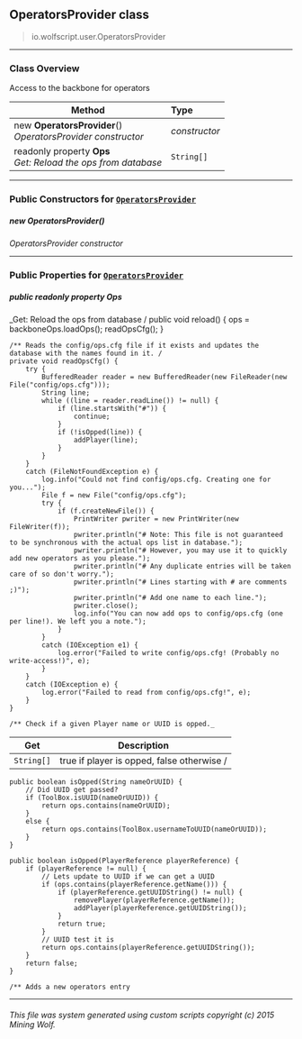 ## OperatorsProvider __class__

>io.wolfscript.user.OperatorsProvider

---

### Class Overview

Access to the backbone for operators

Method | Type   
--- | :--- 
new __OperatorsProvider__() <br> _OperatorsProvider constructor_ | _constructor_
 readonly property __Ops__ <br> _Get: Reload the ops from database_ | `String[]`



---

### Public Constructors for [`OperatorsProvider`](OperatorsProvider.md)

##### <a id='operatorsprovider'></a>new __OperatorsProvider__() 

_OperatorsProvider constructor_


---

### Public Properties for [`OperatorsProvider`](OperatorsProvider.md)

##### <a id='ops'></a>public  readonly property __Ops__

_Get: Reload the ops from database /
    public void reload() {
        ops = backboneOps.loadOps();
        readOpsCfg();
    }

    /** Reads the config/ops.cfg file if it exists and updates the database with the names found in it. /
    private void readOpsCfg() {
        try {
            BufferedReader reader = new BufferedReader(new FileReader(new File("config/ops.cfg")));
            String line;
            while ((line = reader.readLine()) != null) {
                if (line.startsWith("#")) {
                    continue;
                }
                if (!isOpped(line)) {
                    addPlayer(line);
                }
            }
        }
        catch (FileNotFoundException e) {
            log.info("Could not find config/ops.cfg. Creating one for you...");
            File f = new File("config/ops.cfg");
            try {
                if (f.createNewFile()) {
                    PrintWriter pwriter = new PrintWriter(new FileWriter(f));
                    pwriter.println("# Note: This file is not guaranteed to be synchronous with the actual ops list in database.");
                    pwriter.println("# However, you may use it to quickly add new operators as you please.");
                    pwriter.println("# Any duplicate entries will be taken care of so don't worry.");
                    pwriter.println("# Lines starting with # are comments ;)");
                    pwriter.println("# Add one name to each line.");
                    pwriter.close();
                    log.info("You can now add ops to config/ops.cfg (one per line!). We left you a note.");
                }
            }
            catch (IOException e1) {
                log.error("Failed to write config/ops.cfg! (Probably no write-access!)", e);
            }
        }
        catch (IOException e) {
            log.error("Failed to read from config/ops.cfg!", e);
        }
    }

    /** Check if a given Player name or UUID is opped._

Get | Description
--- | --- 
`String[]` | true if player is opped, false otherwise /
    public boolean isOpped(String nameOrUUID) {
        // Did UUID get passed?
        if (ToolBox.isUUID(nameOrUUID)) {
            return ops.contains(nameOrUUID);
        }
        else {
            return ops.contains(ToolBox.usernameToUUID(nameOrUUID));
        }
    }

    public boolean isOpped(PlayerReference playerReference) {
        if (playerReference != null) {
            // Lets update to UUID if we can get a UUID
            if (ops.contains(playerReference.getName())) {
                if (playerReference.getUUIDString() != null) {
                    removePlayer(playerReference.getName());
                    addPlayer(playerReference.getUUIDString());
                }
                return true;
            }
            // UUID test it is
            return ops.contains(playerReference.getUUIDString());
        }
        return false;
    }

    /** Adds a new operators entry



---


###### This file was system generated using custom scripts copyright (c) 2015 Mining Wolf.
	

